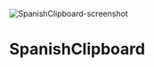 ![SpanishClipboard-screenshot](https://user-images.githubusercontent.com/85451799/132259634-e7192f1a-ae4a-483b-93fc-afa3eab48963.png)
# SpanishClipboard

